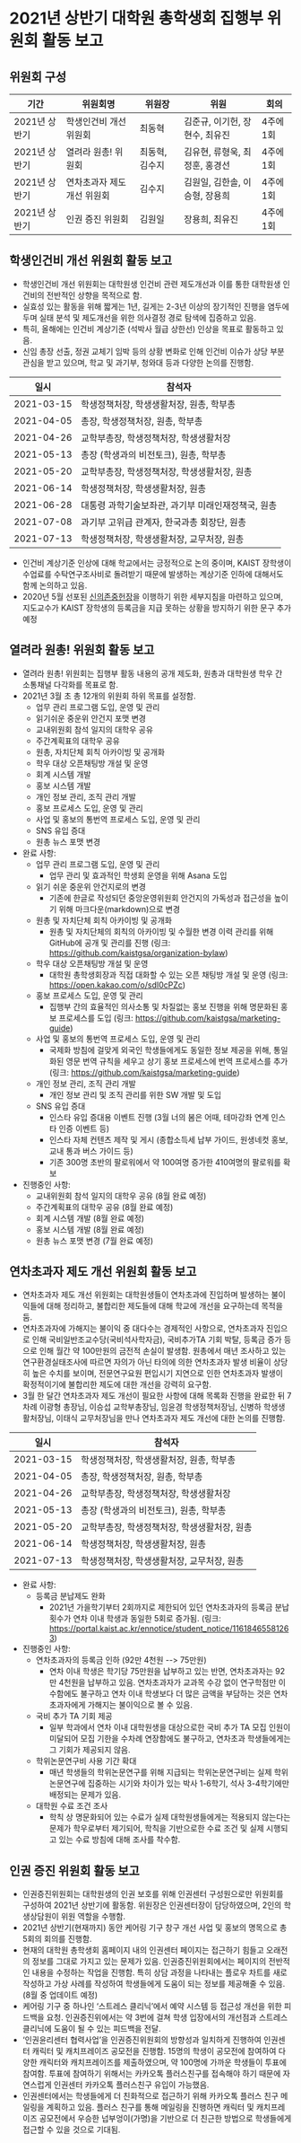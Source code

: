2021년 상반기 대학원 총학생회 집행부 위원회 활동 보고
===

## 위원회 구성
| 기간 | 위원회명 | 위원장 | 위원 | 회의 |
|---|---|---|---|---|
| 2021년 상반기 | 학생인건비 개선 위원회 | 최동혁 | 김준규, 이기헌, 장현수, 최유진 | 4주에 1회 |
| 2021년 상반기 | 열려라 원총! 위원회 | 최동혁, 김수지 | 김유현, 류형욱, 최정훈, 홍경선 | 4주에 1회 |
| 2021년 상반기 | 연차초과자 제도 개선 위원회 | 김수지 | 김원일, 김한솔, 이승형, 장용희 | 4주에 1회 |
| 2021년 상반기 | 인권 증진 위원회 | 김원일 | 장용희, 최유진 | 4주에 1회 |

## 학생인건비 개선 위원회 활동 보고

  - 학생인건비 개선 위원회는 대학원생 인건비 관련 제도개선과 이를 통한 대학원생 인건비의 전반적인 상향을 목적으로 함.
  - 실효성 있는 활동을 위해 짧게는 1년, 길게는 2-3년 이상의 장기적인 진행을 염두에 두며 실태 분석 및 제도개선을 위한 의사결정 경로 탐색에 집증하고 있음.
  - 특히, 올해에는 인건비 계상기준 (석박사 월급 상한선) 인상을 목표로 활동하고 있음.
  - 신임 총장 선출, 정권 교체기 임박 등의 상황 변화로 인해 인건비 이슈가 상당 부분 관심을 받고 있으며, 학교 및 과기부, 청와대 등과 다양한 논의를 진행함.

| 일시 | 참석자 |
|--|---|
| 2021-03-15 | 학생정책처장, 학생생활처장, 원총, 학부총 | 
| 2021-04-05 | 총장, 학생정책처장, 원총, 학부총 |
| 2021-04-26 | 교학부총장, 학생정책처장, 학생생활처장 |
| 2021-05-13 | 총장 (학생과의 비전토크), 원총, 학부총 | 
| 2021-05-20 | 교학부총장, 학생정책처장, 학생생활처장, 원총 |
| 2021-06-14 | 학생정책처장, 학생생활처장, 원총 |
| 2021-06-28 | 대통령 과학기술보좌관, 과기부 미래인재정책국, 원총 |
| 2021-07-08 | 과기부 고위급 관계자, 한국과총 회장단, 원총 |
| 2021-07-13 | 학생정책처장, 학생생활처장, 교무처장,  원총 |

  - 인건비 계상기준 인상에 대해 학교에서는 긍정적으로 논의 중이며, KAIST 장학생이 수업료를 수탁연구조사비로 돌려받기 때문에 발생하는 계상기준 인하에 대해서도 함께 논의하고 있음.
  - 2020년 5월 선포된 [신의존중헌장](https://drive.google.com/file/d/1NbmM9j-6uoAzCUuuZNt1EDZSc1xbruZN/view)을 이행하기 위한 세부지침을 마련하고 있으며, 지도교수가 KAIST 장학생의 등록금을 지급 못하는 상황을 방지하기 위한 문구 추가 예정

## 열려라 원총! 위원회 활동 보고
- 열려라 원총! 위원회는 집행부 활동 내용의 공개 제도화, 원총과 대학원생 학우 간 소통채널 다각화를 목표로 함.
- 2021년 3월 초 총 12개의 위원회 하위 목표를 설정함.
	- 업무 관리 프로그램 도입, 운영 및 관리
	- 읽기쉬운 중운위 안건지 포맷 변경
	- 교내위원회 참석 일지의 대학우 공유
	- 주간계획표의 대학우 공유
	- 원총, 자치단체 회칙 아카이빙 및 공개화
	- 학우 대상 오픈채팅방 개설 및 운영
	- 회계 시스템 개발
	- 홍보 시스템 개발
	- 개인 정보 관리, 조직 관리 개발
	- 홍보 프로세스 도입, 운영 및 관리
	- 사업 및 홍보의 통번역 프로세스 도입, 운영 및 관리
	- SNS 유입 증대 
	- 원총 뉴스 포맷 변경 
- 완료 사항: 
	- 업무 관리 프로그램 도입, 운영 및 관리
		- 업무 관리 및 효과적인 학생회 운영을 위해 Asana 도입
	- 읽기 쉬운 중운위 안건지로의 변경
		- 기존에 한글로 작성되던 중앙운영위원회 안건지의 가독성과 접근성을 높이기 위해 마크다운(markdown)으로 변경
	- 원총 및 자치단체 회칙 아카이빙 및 공개화
		- 원총 및 자치단체의 회칙의 아카이빙 및 수월한 변경 이력 관리를 위해 GitHub에 공개 및 관리를 진행 (링크: https://github.com/kaistgsa/organization-bylaw)
	- 학우 대상 오픈채팅방 개설 및 운영
		- 대학원 총학생회장과 직접 대화할 수 있는 오픈 채팅방 개설 및 운영 (링크: https://open.kakao.com/o/sdI0cPZc)
	- 홍보 프로세스 도입, 운영 및 관리
		- 집행부 간의 효율적인 의사소통 및 차질없는 홍보 진행을 위해 명문화된 홍보 프로세스를 도입 (링크: https://github.com/kaistgsa/marketing-guide)
	- 사업 및 홍보의 통번역 프로세스 도입, 운영 및 관리
		- 국제화 방침에 걸맞게 외국인 학생들에게도 동일한 정보 제공을 위해, 통일화된 영문 번역 규칙을 세우고 상기 홍보 프로세스에 번역 프로세스를 추가 (링크: https://github.com/kaistgsa/marketing-guide)
	- 개인 정보 관리, 조직 관리 개발
		- 개인 정보 관리 및 조직 관리를 위한 SW 개발 및 도입
	- SNS 유입 증대 
		- 인스타 유입 증대용 이벤트 진행 (3월 너의 봄은 어때, 테마강좌 연계 인스타 인증 이벤트 등)
		- 인스타 자체 컨텐츠 제작 및 게시 (종합소득세 납부 가이드, 원생네컷 홍보, 교내 통과 버스 가이드 등)
		- 기존 300명 초반의 팔로워에서 약 100여명 증가한 410여명의 팔로워를 확보
- 진행중인 사항: 	
	- 교내위원회 참석 일지의 대학우 공유 (8월 완료 예정)
	- 주간계획표의 대학우 공유 (8월 완료 예정)
	- 회계 시스템 개발 (8월 완료 예정)
	- 홍보 시스템 개발 (8월 완료 예정)	
	- 원총 뉴스 포맷 변경 (7월 완료 예정)

## 연차초과자 제도 개선 위원회 활동 보고
- 연차초과자 제도 개선 위원회는 대학원생들이 연차초과에 진입하며 발생하는 불이익들에 대해 정리하고, 불합리한 제도들에 대해 학교에 개선을 요구하는데 목적을 둠.
- 연차초과자에 가해지는 불이익 중 대다수는 경제적인 사항으로, 연차초과자 진입으로 인해 국비일반조교수당(국비석사학자금), 국비추가TA 기회 박탈, 등록금 증가 등으로 인해 월간 약 100만원의 금전적 손실이 발생함. 원총에서 매년 조사하고 있는 연구환경실태조사에 따르면 자의가 아닌 타의에 의한 연차초과자 발생 비율이 상당히 높은 수치를 보이며, 전문연구요원 편입시기 지연으로 인한 연차초과자 발생이 확정적이기에 불합리한 제도에 대한 개선을 강력히 요구함. 
- 3월 한 달간 연차초과자 제도 개선이 필요한 사항에 대해 목록화 진행을 완료한 뒤 7차례 이광형 총장님, 이승섭 교학부총장님, 임윤경 학생정책처장님, 신병하 학생생활처장님, 이태식 교무처장님을 만나 연차초과자 제도 개선에 대한 논의를 진행함. 

| 일시 | 참석자 |
|--|---|
| 2021-03-15 | 학생정책처장, 학생생활처장, 원총, 학부총 | 
| 2021-04-05 | 총장, 학생정책처장, 원총, 학부총 |
| 2021-04-26 | 교학부총장, 학생정책처장, 학생생활처장 |
| 2021-05-13 | 총장 (학생과의 비전토크), 원총, 학부총 | 
| 2021-05-20 | 교학부총장, 학생정책처장, 학생생활처장, 원총 |
| 2021-06-14 | 학생정책처장, 학생생활처장, 원총 |
| 2021-07-13 | 학생정책처장, 학생생활처장, 교무처장,  원총 |

- 완료 사항: 
	- 등록금 분납제도 완화
		- 2021년 가을학기부터 2회까지로 제한되어 있던 연차초과자의 등록금 분납 횟수가 연차 이내 학생과 동일한 5회로 증가됨. (링크: https://portal.kaist.ac.kr/ennotice/student_notice/11618465581263)
- 진행중인 사항: 
	- 연차초과자의 등록금 인하 (92만 4천원 --> 75만원)
		- 연차 이내 학생은 학기당 75만원을 납부하고 있는 반면, 연차초과자는 92만 4천원을 납부하고 있음. 연차초과자가 교과목 수강 없이 연구학점만 이수함에도 불구하고 연차 이내 학생보다 더 많은 금액을 부담하는 것은 연차초과자에게 가해지는 불이익으로 볼 수 있음.
	- 국비 추가 TA 기회 제공
		- 일부 학과에서 연차 이내 대학원생을 대상으로한 국비 추가 TA 모집 인원이 미달되어 모집 기한을 수차례 연장함에도 불구하고, 연차초과 학생들에게는 그 기회가 제공되지 않음. 
	- 학위논문연구비 사용 기간 확대 
		- 매년 학생들의 학위논문연구를 위해 지급되는 학위논문연구비는 실제 학위논문연구에 집중하는 시기와 차이가 있는 박사 1-6학기, 석사 3-4학기에만 배정되는 문제가 있음.
	- 대학원 수료 조건 조사
		- 학칙 상 명문화되어 있는 수료가 실제 대학원생들에게는 적용되지 않는다는 문제가 학우로부터 제기되어, 학칙을 기반으로한 수료 조건 및 실제 시행되고 있는 수료 방침에 대해 조사를 착수함.

## 인권 증진 위원회 활동 보고
- 인권증진위원회는 대학원생의 인권 보호를 위해 인권센터 구성원으로만 위원회를 구성하여 2021년 상반기에 활동함. 위원장은 인권센터장이 담당하였으며, 2인의 학생상담원이 위원 역할을 수행함. 
- 2021년 상반기(현재까지) 동안 케어링 기구 창구 개선 사업 및 홍보의 명목으로 총 5회의 회의를 진행함.
- 현재의 대학원 총학생회 홈페이지 내의 인권센터 페이지는 접근하기 힘들고 오래전의 정보를 그대로 가지고 있는 문제가 있음. 인권증진위원회에서는 페이지의 전반적인 내용을 수정하는 작업을 진행함. 특히 상담 과정을 나타내는 플로우 차트를 새로 작성하고 가상 사례를 작성하여 학생들에게 도움이 되는 정보를 제공해줄 수 있음. (8월 중 업데이트 예정)
- 케어링 기구 중 하나인 ‘스트레스 클리닉’에서 예약 시스템 등 접근성 개선을 위한 피드백을 요청. 인권증진위에서는 약 3번에 걸쳐 학생 입장에서의 개선점과 스트레스 클리닉에 도움이 될 수 있는 피드백을 전달. 
- ‘인권윤리센터 협력사업’을 인권증진위원회의 방향성과 일치하게 진행하여 인권센터 캐릭터 및 캐치프레이즈 공모전을 진행함. 15명의 학생이 공모전에 참여하여 다양한 캐릭터와 캐치프레이즈를 제출하였으며, 약 100명에 가까운 학생들이 투표에 참여함. 투표에 참여하기 위해서는 카카오톡 플러스친구를 접속해야 하기 때문에 자연스럽게 인권센터 카카오톡 플러스친구 유입이 가능했음. 
- 인권센터에서는 학생들에게 더 친화적으로 접근하기 위해 카카오톡 플러스 친구 메일링을 계획하고 있음. 플러스 친구를 통해 메일링을 진행하면 캐릭터 및 캐치프레이즈 공모전에서 우승한 넙부엉이(가명)을 기반으로 더 친근한 방법으로 학생들에게 접근할 수 있을 것으로 기대됨.
